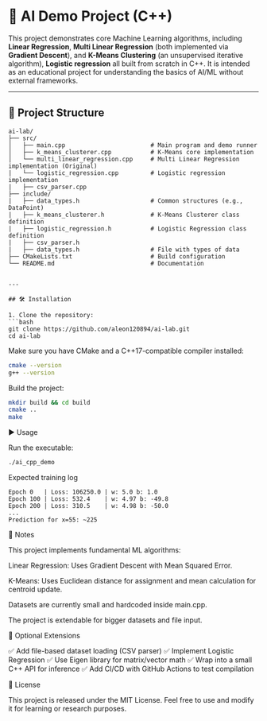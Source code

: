 # 🚀 AI Demo Project (C++)

This project demonstrates core Machine Learning algorithms, including **Linear Regression**, **Multi Linear Regression** (both implemented via **Gradient Descent**), and **K-Means Clustering** (an unsupervised iterative algorithm), **Logistic regression** all built from scratch in C++.
It is intended as an educational project for understanding the basics of AI/ML without external frameworks.

---

## 📂 Project Structure

```plaintext
ai-lab/
├── src/
│   ├── main.cpp                        # Main program and demo runner
│   ├── k_means_clusterer.cpp           # K-Means core implementation
│   └── multi_linear_regression.cpp     # Multi Linear Regression implementation (Original)
|   └── logistic_regression.cpp         # Logistic regression implementation
|   ├── csv_parser.cpp
├── include/
|   ├── data_types.h                    # Common structures (e.g., DataPoint)
|   ├── k_means_clusterer.h             # K-Means Clusterer class definition
|   ├── logistic_regression.h           # Logistic Regression class definition
|   ├── csv_parser.h
|   ├── data_types.h                    # File with types of data
├── CMakeLists.txt                      # Build configuration
└── README.md                           # Documentation


---

## 🛠 Installation

1. Clone the repository:
```bash
git clone https://github.com/aleon120894/ai-lab.git
cd ai-lab
```

Make sure you have CMake and a C++17-compatible compiler installed:
```bash
cmake --version
g++ --version
```

Build the project:
```bash
mkdir build && cd build
cmake ..
make
```

▶️ Usage

Run the executable:
```bash
./ai_cpp_demo
```


Expected training log
```plaintext
Epoch 0   | Loss: 106250.0 | w: 5.0 b: 1.0
Epoch 100 | Loss: 532.4    | w: 4.97 b: -49.8
Epoch 200 | Loss: 310.5    | w: 4.98 b: -50.0
...
Prediction for x=55: ~225
```

📓 Notes

This project implements fundamental ML algorithms:

Linear Regression: Uses Gradient Descent with Mean Squared Error.

K-Means: Uses Euclidean distance for assignment and mean calculation for centroid update.

Datasets are currently small and hardcoded inside main.cpp.

The project is extendable for bigger datasets and file input.


🔮 Optional Extensions

✅ Add file-based dataset loading (CSV parser)
✅ Implement Logistic Regression
✅ Use Eigen library for matrix/vector math
✅ Wrap into a small C++ API for inference
✅ Add CI/CD with GitHub Actions to test compilation


📜 License

This project is released under the MIT License.
Feel free to use and modify it for learning or research purposes.